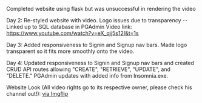 Completed website using flask but was unsuccessful in rendering the video

Day 2: Re-styled website with video. Logo issues due to transparency -- Linked up to SQL database in PGAdmin
Video link: https://www.youtube.com/watch?v=eX_qjj5s12I&t=1s

Day 3: Added responsiveness to Signin and Signup nav bars. Made logo transparent so it fits more smoothly onto the video. 

Day 4: Updated responsiveness to Signin and Signup nav bars and created CRUD API routes allowing "CREATE", "RETRIEVE", "UPDATE", and "DELETE." PGAdmin updates with added info from Insomnia.exe. 

Website Look (All video rights go to its respective owner, please check his channel out!):
<a href="https://imgflip.com/gif/5iq9ub">via Imgflip</a>

